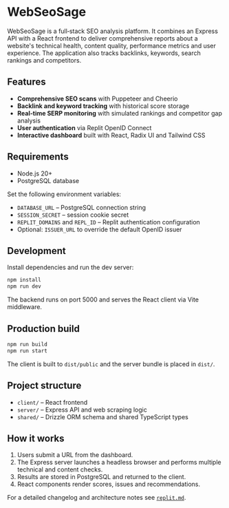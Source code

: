 # WebSeoSage

WebSeoSage is a full‑stack SEO analysis platform. It combines an Express API with a React frontend to deliver comprehensive reports about a website's technical health, content quality, performance metrics and user experience. The application also tracks backlinks, keywords, search rankings and competitors.

## Features
- **Comprehensive SEO scans** with Puppeteer and Cheerio
- **Backlink and keyword tracking** with historical score storage
- **Real‑time SERP monitoring** with simulated rankings and competitor gap analysis
- **User authentication** via Replit OpenID Connect
- **Interactive dashboard** built with React, Radix UI and Tailwind CSS

## Requirements
- Node.js 20+
- PostgreSQL database

Set the following environment variables:
- `DATABASE_URL` – PostgreSQL connection string
- `SESSION_SECRET` – session cookie secret
- `REPLIT_DOMAINS` and `REPL_ID` – Replit authentication configuration
- Optional: `ISSUER_URL` to override the default OpenID issuer

## Development
Install dependencies and run the dev server:
```bash
npm install
npm run dev
```
The backend runs on port 5000 and serves the React client via Vite middleware.

## Production build
```bash
npm run build
npm run start
```
The client is built to `dist/public` and the server bundle is placed in `dist/`.

## Project structure
- `client/` – React frontend
- `server/` – Express API and web scraping logic
- `shared/` – Drizzle ORM schema and shared TypeScript types

## How it works
1. Users submit a URL from the dashboard.
2. The Express server launches a headless browser and performs multiple technical and content checks.
3. Results are stored in PostgreSQL and returned to the client.
4. React components render scores, issues and recommendations.

For a detailed changelog and architecture notes see [`replit.md`](replit.md).

